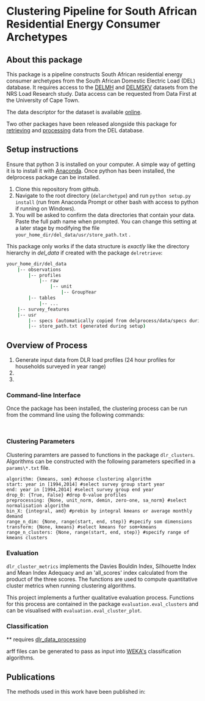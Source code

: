 # Clustering Pipeline for South African Residential Energy Consumer Archetypes
	
## About this package
This package is a pipeline constructs South African residential energy consumer archetypes from the South African Domestic Electric Load (DEL) database. It requires access to the [DELMH](https://doi.org/10.25828/56nh-fw77) and [DELMSKV](https://doi.org/10.25828/mf8s-hh79) datasets from the NRS Load Research study. Data access can be requested from Data First at the University of Cape Town.   

The data descriptor for the dataset is available [online](https://doi.org/10.25375/uct.11774691.v1).

Two other packages have been released alongside this package for [retrieving](https://github.com/wiebket/delretrieve) and [processing](https://github.com/wiebket/delprocess) data from the DEL database. 

## Setup instructions
Ensure that python 3 is installed on your computer. A simple way of getting it is to install it with [Anaconda](https://docs.anaconda.com/anaconda/install/). Once python has been installed, the delprocess package can be installed.
	
1. Clone this repository from github.
2. Navigate to the root directory (`delarchetype`) and run `python setup.py install` (run from Anaconda Prompt or other bash with access to python if running on Windows).
3. You will be asked to confirm the data directories that contain your data. Paste the full path name when prompted. You can change this setting at a later stage by modifying the file `your_home_dir/del_data/usr/store_path.txt` .

This package only works if the data structure is _exactly_ like the directory hierarchy in _del_data_ if created with the package `delretrieve`:

```bash
your_home_dir/del_data
    |-- observations
        |-- profiles
            |-- raw
                |-- unit
                    |-- GroupYear
        |-- tables
            |-- ...
    |-- survey_features
    |-- usr
        |-- specs (automatically copied from delprocess/data/specs during setup)
        |-- store_path.txt (generated during setup)
```

## Overview of Process

1. Generate input data from DLR load profiles (24 hour profiles for households surveyed in year range)
2. 
3. 

### Command-line Interface

Once the package has been installed, the clustering process can be run from the command line using the following commands:

```


```

### Clustering Parameters

Clustering paramters are passed to functions in the package `dlr_clusters`. Algorithms can be constructed with the following parameters specified in a `params\*.txt` file.

```
algorithm: {kmeans, som} #choose clustering algorithm  
start: year in [1994,2014] #select survey group start year  
end: year in [1994,2014] #select survey group end year  
drop_0: {True, False} #drop 0-value profiles  
preprocessing: {None, unit_norm, demin, zero-one, sa_norm} #select normalisation algorithm  
bin_X: {integral, amd} #prebin by integral kmeans or average monthly demand  
range_n_dim: {None, range(start, end, step)} #specify som dimensions  
transform: {None, kmeans} #select kmeans for som+kmeans  
range_n_clusters: {None, range(start, end, step)} #specify range of kmeans clusters  

```

### Evaluation

`dlr_cluster_metrics` implements the Davies Bouldin Index, Silhouette Index and Mean Index Adequacy and an 'all_scores' index calculated from the product of the three scores. The functions are used to compute quantitative cluster metrics when running clustering algorithms.

This project implements a further qualitative evaluation process. Functions for this process are contained in the package `evaluation.eval_clusters` and can be visualised with `evaluation.eval_cluster_plot`.

### Classification

** requires [dlr_data_processing]()

arff files can be generated to pass as input into [WEKA's]() classification algorithms.

## Publications
The methods used in this work have been published in:
[]()
